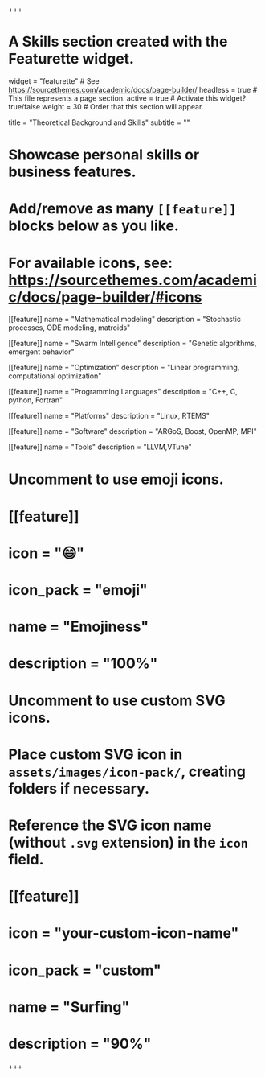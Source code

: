 +++
# A Skills section created with the Featurette widget.
widget = "featurette"  # See https://sourcethemes.com/academic/docs/page-builder/
headless = true  # This file represents a page section.
active = true  # Activate this widget? true/false
weight = 30  # Order that this section will appear.

title = "Theoretical Background and Skills"
subtitle = ""

# Showcase personal skills or business features.
#
# Add/remove as many `[[feature]]` blocks below as you like.
#
# For available icons, see: https://sourcethemes.com/academic/docs/page-builder/#icons

[[feature]]
  name = "Mathematical modeling"
  description = "Stochastic processes, ODE modeling, matroids"

[[feature]]
  name = "Swarm Intelligence"
  description = "Genetic algorithms, emergent behavior"


[[feature]]
  name = "Optimization"
  description = "Linear programming, computational optimization"

[[feature]]
  name = "Programming Languages"
  description = "C++, C, python, Fortran"

[[feature]]
  name = "Platforms"
  description = "Linux, RTEMS"

[[feature]]
  name = "Software"
  description = "ARGoS, Boost, OpenMP, MPI"

[[feature]]
  name = "Tools"
  description = "LLVM,VTune"

# Uncomment to use emoji icons.
# [[feature]]
#  icon = ":smile:"
#  icon_pack = "emoji"
#  name = "Emojiness"
#  description = "100%"

# Uncomment to use custom SVG icons.
# Place custom SVG icon in `assets/images/icon-pack/`, creating folders if necessary.
# Reference the SVG icon name (without `.svg` extension) in the `icon` field.
# [[feature]]
#  icon = "your-custom-icon-name"
#  icon_pack = "custom"
#  name = "Surfing"
#  description = "90%"

+++
